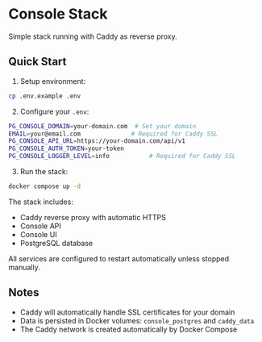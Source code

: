 # Console Stack

Simple stack running with Caddy as reverse proxy.

## Quick Start

1. Setup environment:

```bash
cp .env.example .env
```

2. Configure your `.env`:

```bash
PG_CONSOLE_DOMAIN=your-domain.com  # Set your domain
EMAIL=your@email.com              # Required for Caddy SSL
PG_CONSOLE_API_URL=https://your-domain.com/api/v1
PG_CONSOLE_AUTH_TOKEN=your-token
PG_CONSOLE_LOGGER_LEVEL=info           # Required for Caddy SSL
```

3. Run the stack:

```bash
docker compose up -d
```

The stack includes:

- Caddy reverse proxy with automatic HTTPS
- Console API
- Console UI
- PostgreSQL database

All services are configured to restart automatically unless stopped manually.

## Notes

- Caddy will automatically handle SSL certificates for your domain
- Data is persisted in Docker volumes: `console_postgres` and `caddy_data`
- The Caddy network is created automatically by Docker Compose
